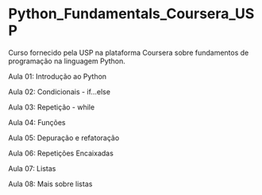 # Python_Fundamentals_Coursera_USP

Curso fornecido pela USP na plataforma Coursera sobre fundamentos de programação na linguagem Python.

Aula 01: Introdução ao Python

Aula 02: Condicionais - if...else

Aula 03: Repetição - while

Aula 04: Funções

Aula 05: Depuração e refatoração

Aula 06: Repetições Encaixadas

Aula 07: Listas

Aula 08: Mais sobre listas

